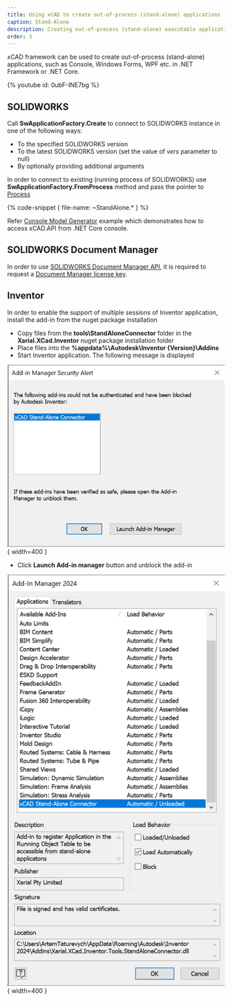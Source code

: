 ```yaml
---
title: Using xCAD to create out-of-process (stand-alone) applications
caption: Stand-Alone
description: Creating out-of-process (stand-alone) executable applications (console, win forms, WPF application)
order: 3
---
```

xCAD framework can be used to create out-of-process (stand-alone) applications, such as Console, Windows Forms, WPF etc. in .NET Framework or .NET Core.

{% youtube id: 0ubF-INE7bg %}

## SOLIDWORKS

Call **SwApplicationFactory.Create** to connect to SOLIDWORKS instance in one of the following ways:

* To the specified SOLIDWORKS version
* To the latest SOLIDWORKS version (set the value of *vers* parameter to null)
* By optionally providing additional arguments

In order to connect to existing (running process of SOLIDWORKS) use **SwApplicationFactory.FromProcess** method and pass the pointer to [Process](https://docs.microsoft.com/en-us/dotnet/api/system.diagnostics.process?view=netcore-3.1)

{% code-snippet { file-name: ~StandAlone.* } %}

Refer [Console Model Generator](https://github.com/xarial/xcad-examples/tree/master/ModelGeneratorConsole) example which demonstrates how to access xCAD.API from .NET Core console.

## SOLIDWORKS Document Manager

In order to use [SOLIDWORKS Document Manager API](https://help.solidworks.com/2021/english/api/swdocmgrapi/GettingStarted-swdocmgrapi.html), it is required to request a [Document Manager license key](https://www.codestack.net/solidworks-document-manager-api/getting-started/create-connection#activating-document-manager).

## Inventor

In order to enable the support of multiple sessions of Inventor application, install the add-in from the nuget package installation

* Copy files from the **tools\StandAloneConnector** folder in the **Xarial.XCad.Inventor** nuget package  installation folder
* Place files into the **%appdata%\Autodesk\Inventor {Version}\Addins**
* Start Inventor application. The following message is displayed

![Blocked Stand-Alone connector xCAD add-in](inventor-blocked-addin.png){ width=400 }

* Click **Launch Add-in manager** button and unblock the add-in

![Unblock xCAD Stand-Alone Connector add-in](inventor-unblock-addin.png){ width=400 }